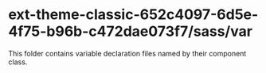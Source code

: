 # ext-theme-classic-652c4097-6d5e-4f75-b96b-c472dae073f7/sass/var

This folder contains variable declaration files named by their component class.

